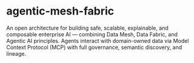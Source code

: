 # agentic-mesh-fabric
An open architecture for building safe, scalable, explainable, and composable enterprise AI — combining Data Mesh, Data Fabric, and Agentic AI principles. Agents interact with domain-owned data via Model Context Protocol (MCP) with full governance, semantic discovery, and lineage.
